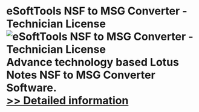 # eSoftTools NSF to MSG Converter - Technician License<br />![eSoftTools NSF to MSG Converter - Technician License](https://mycommerce.akamaized.net/api/pimages/P300877915/BIG/300877915.GIF)<br />Advance technology based Lotus Notes NSF to MSG Converter Software.<br />[>> Detailed information](https://secure.shareit.com/shareit/product.html?productid=300877915&affiliateid=200057808)